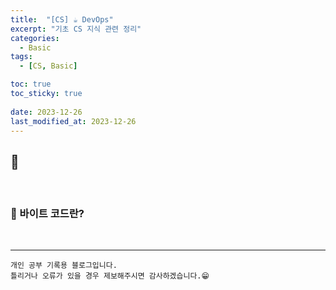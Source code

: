 ```yaml
---
title:  "[CS] ☕ DevOps"
excerpt: "기초 CS 지식 관련 정리"
categories:
  - Basic
tags:
  - [CS, Basic]

toc: true
toc_sticky: true
 
date: 2023-12-26
last_modified_at: 2023-12-26
---
```


## 📖 



<br>

### 🍄 바이트 코드란?



<br>

***
    개인 공부 기록용 블로그입니다.
    틀리거나 오류가 있을 경우 제보해주시면 감사하겠습니다.😁